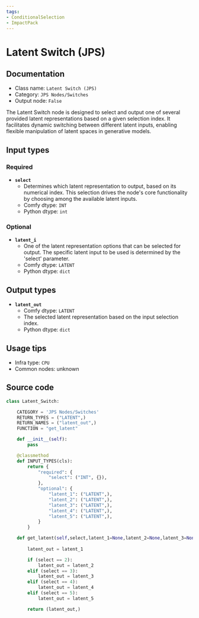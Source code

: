 ```yaml
---
tags:
- ConditionalSelection
- ImpactPack
---
```


# Latent Switch (JPS)
## Documentation
- Class name: `Latent Switch (JPS)`
- Category: `JPS Nodes/Switches`
- Output node: `False`

The Latent Switch node is designed to select and output one of several provided latent representations based on a given selection index. It facilitates dynamic switching between different latent inputs, enabling flexible manipulation of latent spaces in generative models.
## Input types
### Required
- **`select`**
    - Determines which latent representation to output, based on its numerical index. This selection drives the node's core functionality by choosing among the available latent inputs.
    - Comfy dtype: `INT`
    - Python dtype: `int`
### Optional
- **`latent_i`**
    - One of the latent representation options that can be selected for output. The specific latent input to be used is determined by the 'select' parameter.
    - Comfy dtype: `LATENT`
    - Python dtype: `dict`
## Output types
- **`latent_out`**
    - Comfy dtype: `LATENT`
    - The selected latent representation based on the input selection index.
    - Python dtype: `dict`
## Usage tips
- Infra type: `CPU`
- Common nodes: unknown


## Source code
```python
class Latent_Switch:

    CATEGORY = 'JPS Nodes/Switches'
    RETURN_TYPES = ("LATENT",)
    RETURN_NAMES = ("latent_out",)
    FUNCTION = "get_latent"

    def __init__(self):
        pass

    @classmethod
    def INPUT_TYPES(cls):
        return {
            "required": {
                "select": ("INT", {}),
            },
            "optional": {
                "latent_1": ("LATENT",),
                "latent_2": ("LATENT",),
                "latent_3": ("LATENT",),
                "latent_4": ("LATENT",),
                "latent_5": ("LATENT",),
            }
        }

    def get_latent(self,select,latent_1=None,latent_2=None,latent_3=None,latent_4=None,latent_5=None,):
        
        latent_out = latent_1

        if (select == 2):
            latent_out = latent_2
        elif (select == 3):
            latent_out = latent_3
        elif (select == 4):
            latent_out = latent_4
        elif (select == 5):
            latent_out = latent_5

        return (latent_out,)

```
